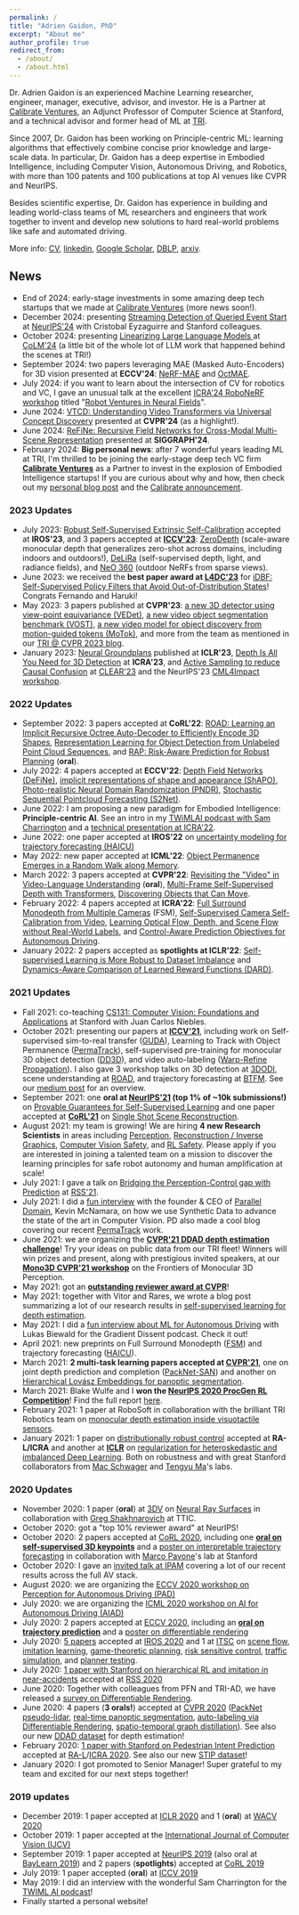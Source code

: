 ```yaml
---
permalink: /
title: "Adrien Gaidon, PhD"
excerpt: "About me"
author_profile: true
redirect_from:
  - /about/
  - /about.html
---
```


Dr. Adrien Gaidon is an experienced Machine Learning researcher, engineer, manager, executive, advisor, and investor. He is a Partner at [Calibrate Ventures](https://www.calibratevc.com/), an Adjunct Professor of Computer Science at Stanford, and a technical advisor and former head of ML at [TRI](https://www.tri.global/).

Since 2007, Dr. Gaidon has been working on Principle-centric ML: learning algorithms that effectively combine concise prior knowledge and large-scale data. In particular, Dr. Gaidon has a deep expertise in Embodied Intelligence, including Computer Vision, Autonomous Driving, and Robotics, with more than 100 patents and 100 publications at top AI venues like CVPR and NeurIPS.

Besides scientific expertise, Dr. Gaidon has experience in building and leading world-class teams of ML researchers and engineers that work together to invent and develop new solutions to hard real-world problems like safe and automated driving.

More info: [CV](/files/CV_Adrien_Gaidon.pdf), [linkedin](https://www.linkedin.com/in/adrien-gaidon-63ab2358/), [Google Scholar](https://scholar.google.com/citations?user=2StUgf4AAAAJ&hl=en), [DBLP](https://dblp.org/pid/06/7548.html), [arxiv](https://arxiv.org/search/cs?searchtype=author&query=Gaidon%2C+A).


## News

- End of 2024: early-stage investments in some amazing deep tech startups that we made at [Calibrate Ventures](https://www.calibratevc.com/) (more news soon!).
- December 2024: presenting [Streaming Detection of Queried Event Start](https://neurips.cc/virtual/2024/poster/97778) at [NeurIPS'24](https://neurips.cc/) with Cristobal Eyzaguirre and Stanford colleagues.
- October 2024: presenting [Linearizing Large Language Models
](https://arxiv.org/abs/2405.06640) at [CoLM'24](https://colmweb.org/) (a little bit of the whole lot of LLM work that happened behind the scenes at TRI!)
- September 2024: two papers leveraging MAE (Masked Auto-Encoders) for 3D vision presented at **ECCV'24**: [NeRF-MAE](https://nerf-mae.github.io/) and [OctMAE](https://sh8.io/#/oct_mae).
- July 2024: if you want to learn about the intersection of CV for robotics and VC, I gave an unusual talk at the excellent [ICRA'24 RoboNeRF workshop](https://robonerf.github.io/2024/) titled "[Robot Ventures in Neural Fields](https://www.youtube.com/watch?v=jyEZtbXs3fg)".
- June 2024: [VTCD: Understanding Video Transformers via Universal Concept Discovery](https://yorkucvil.github.io/VTCD/) presented at **CVPR'24** (as a highlight!).
- June 2024: [ReFiNe: Recursive Field Networks for Cross-Modal Multi-Scene Representation](https://zakharos.github.io/projects/refine/) presented at **SIGGRAPH'24**.
- February 2024: **Big personal news**: after 7 wonderful years leading ML at TRI, I'm thrilled to be joining the early-stage deep tech VC firm **[Calibrate Ventures](https://www.calibratevc.com/)** as a Partner to invest in the explosion of Embodied Intelligence startups! If you are curious about why and how, then check out my [personal blog post](https://adriengaidon.com/posts/2024/02/calibrate/) and the [Calibrate announcement](https://www.calibratevc.com/blog/calibrate-ventures-welcomes-adrien-gaidon-as-partner).

### 2023 Updates

- July 2023: [Robust Self-Supervised Extrinsic Self-Calibration](https://sites.google.com/view/tri-sesc) accepted at **IROS'23**, and 3 papers accepted at [**ICCV'23**](https://iccv2023.thecvf.com/): [ZeroDepth](https://sites.google.com/view/tri-zerodepth) (scale-aware monocular depth that generalizes zero-shot across domains, including indoors and outdoors!), [DeLiRa](https://sites.google.com/view/tri-delira) (self-supervised depth, light, and radiance fields), and [NeO 360](https://zubair-irshad.github.io/projects/neo360.html) (outdoor NeRFs from sparse views).
- June 2023: we received the **best paper award at [L4DC'23](https://l4dc.seas.upenn.edu/)** for [iDBF: Self-Supervised Policy Filters that Avoid Out-of-Distribution States](https://arxiv.org/abs/2301.12012)! Congrats Fernando and Haruki!
- May 2023: 3 papers published at **CVPR'23**: [a new 3D detector using view-point equivariance (VEDet)](https://arxiv.org/abs/2303.14548), [a new video object segmentation benchmark (VOST)](https://arxiv.org/abs/2212.06200), [a new video model for object discovery from motion-guided tokens (MoTok)](https://arxiv.org/abs/2303.15555), and more from the team as mentioned in our [TRI @ CVPR 2023 blog](https://medium.com/toyotaresearch/tri-at-cvpr-2023-666c78cb4330).
- January 2023: [Neural Groundplans](https://prafullsharma.net/see3d/) published at **ICLR'23**, [Depth Is All You Need for 3D Detection](https://arxiv.org/abs/2210.02493) at **ICRA'23**, and [Active Sampling to reduce Causal Confusion](https://proceedings.mlr.press/v213/gupta23a.html) at [CLEAR'23](https://www.cclear.cc/2023) and the NeurIPS'23 [CML4Impact workshop](https://www.cml-4-impact.vanderschaar-lab.com/).

### 2022 Updates

- September 2022: 3 papers accepted at **CoRL'22**: [ROAD: Learning an Implicit Recursive Octree Auto-Decoder to Efficiently Encode 3D Shapes](https://openreview.net/forum?id=EVFrjBgYsPZ), [Representation Learning for Object Detection from Unlabeled Point Cloud Sequences](https://openreview.net/forum?id=nuAGobCwb8V), and [RAP: Risk-Aware Prediction for Robust Planning](https://openreview.net/forum?id=z_hPo2Fu9A3) (**oral**).
- July 2022: 4 papers accepted at **ECCV'22**: [Depth Field Networks (DeFiNe)](https://arxiv.org/abs/2207.14287), [implicit representations of shape and appearance (ShAPO)](https://arxiv.org/abs/2207.13691), [Photo-realistic Neural Domain Randomization (PNDR)](https://arxiv.org/abs/2210.12682), [Stochastic Sequential Pointcloud Forecasting (S2Net)](https://www.ecva.net/papers/eccv_2022/papers_ECCV/papers/136870541.pdf).
- June 2022: I am proposing a new paradigm for Embodied Intelligence: **Principle-centric AI**. See an intro in my [TWiMLAI podcast with Sam Charrington](https://twimlai.com/podcast/twimlai/principle-centric-ai-adrien-gaidon/) and a [technical presentation at ICRA'22](https://www.youtube.com/watch?v=qzo61V7G1EM&t=8312s).
- June 2022: one paper accepted at **IROS'22** on [uncertainty modeling for trajectory forecasting (HAICU)](https://arxiv.org/abs/2104.12446)
- May 2022: new paper accepted at **ICML'22**: [Object Permanence Emerges in a Random Walk along Memory](https://arxiv.org/abs/2204.01784).
- March 2022: 3 papers accepted at **CVPR'22**:  [Revisiting the "Video" in Video-Language Understanding](https://arxiv.org/abs/2206.01720) (**oral**), [Multi-Frame Self-Supervised Depth with Transformers](https://arxiv.org/abs/2204.07616), [Discovering Objects that Can Move](https://arxiv.org/abs/2203.10159).
- February 2022: 4 papers accepted at **ICRA'22**: [Full Surround Monodepth from Multiple Cameras](https://arxiv.org/abs/2104.00152) (FSM), [Self-Supervised Camera Self-Calibration from Video](https://arxiv.org/abs/2112.03325), [Learning Optical Flow, Depth, and Scene Flow without Real-World Labels](https://arxiv.org/abs/2203.15089), and [Control-Aware  Prediction  Objectives  for  Autonomous  Driving](https://arxiv.org/abs/2204.13319).
- January 2022: 2 papers accepted as **spotlights at ICLR'22**: [Self-supervised Learning is More Robust to Dataset Imbalance](https://arxiv.org/abs/2110.05025) and [Dynamics-Aware Comparison of Learned Reward Functions (DARD)](https://arxiv.org/abs/2201.10081).

### 2021 Updates

- Fall 2021: co-teaching [CS131: Computer Vision: Foundations and Applications](http://vision.stanford.edu/teaching/cs131_fall2122/index.html) at Stanford with Juan Carlos Niebles.
- October 2021: presenting our papers at **[ICCV'21](https://www.tri.global/news/tri-iccv-2021/)**, including work on Self-supervised sim-to-real transfer ([GUDA](https://arxiv.org/abs/2103.16694)), Learning to Track with Object Permanence ([PermaTrack](https://arxiv.org/abs/2103.14258)), self-supervised pre-training for monocular 3D object detection ([DD3D](https://arxiv.org/abs/2108.06417)), and video auto-labeling ([Warp-Refine Propagation](https://arxiv.org/abs/2109.13432)). I also gave 3 workshop talks on 3D detection at [3DODI](https://sites.google.com/unitn.it/3dodi), scene understanding at [ROAD](https://sites.google.com/view/roadchallangeiccv2021/), and trajectory forecasting at [BTFM](https://sites.google.com/view/btfm2021/). See our [medium post](https://medium.com/toyotaresearch/tri-at-iccv-2021-1d807ad4740a) for an overview.
- September 2021: one **oral at [NeurIPS'21](https://nips.cc/) (top 1% of ~10k submissions!)** on [Provable Guarantees for Self-Supervised Learning](https://arxiv.org/abs/2106.04156) and one paper accepted at **[CoRL'21](https://www.robot-learning.org/)** on [Single Shot Scene Reconstruction](https://openreview.net/forum?id=CGn3XKSf7vf).
- August 2021: my team is growing! We are hiring **4 new Research Scientists** in areas including [Perception](https://jobs.lever.co/tri/30b2e353-ca5a-43fc-bdce-08369b6f3bc9), [Reconstruction / Inverse Graphics](https://jobs.lever.co/tri/4ead5bb5-c0b7-4fd8-9603-e63970a7cc77), [Computer Vision Safety](https://jobs.lever.co/tri/fbb46694-f7b9-4582-bbdb-2d650d638ef9), and [RL Safety](https://jobs.lever.co/tri/3072275b-dcd7-4406-963f-0e84f2a61089). Please apply if you are interested in joining a talented team on a mission to discover the learning principles for safe robot autonomy and human amplification at scale!
- July 2021: I gave a talk on [Bridging the Perception-Control gap with Prediction](https://www.youtube.com/watch?v=EmrReoNQP3s&t=4840s) at [RSS'21](https://negarmehr.github.io/RSS2021Workshop/).
- July 2021: I did a [fun interview](https://paralleldomain.com/how-tri-trains-better-computer-vision-models-with-pd-synthetic-data/) with the founder & CEO of [Parallel Domain](https://paralleldomain.com/), Kevin McNamara, on how we use Synthetic Data to advance the state of the art in Computer Vision. PD also made a cool blog covering our recent [PermaTrack](https://arxiv.org/abs/2103.14258) work.
- June 2021: we are organizing the **[CVPR'21 DDAD depth estimation challenge](https://eval.ai/web/challenges/challenge-page/902/overview)**! Try your ideas on public data from our TRI fleet! Winners will win prizes and present, along with prestigious invited speakers, at our **[Mono3D CVPR'21 workshop](https://sites.google.com/view/mono3d-workshop/)** on the Frontiers of Monocular 3D Perception.
- May 2021: got an **[outstanding reviewer award at CVPR](http://cvpr2021.thecvf.com/node/184)**!
- May 2021: together with Vitor and Rares, we wrote a blog post summarizing a lot of our research results in [self-supervised learning for depth estimation](https://medium.com/toyotaresearch/self-supervised-learning-in-depth-part-1-of-2-74825baaaa04).
- May 2021: I did a [fun interview about ML for Autonomous Driving](https://wandb.ai/wandb_fc/gradient-dissent/reports/TRI-s-Adrien-Gaidon-on-advancing-ML-research-in-autonomous-vehicles--Vmlldzo2MzEzMTE) with Lukas Biewald for the Gradient Dissent podcast. Check it out!
- April 2021: new preprints on Full Surround Monodepth ([FSM](https://arxiv.org/abs/2104.00152)) and trajectory forecasting ([HAICU](https://arxiv.org/abs/2104.12446)).
- March 2021: **2 multi-task learning papers accepted at [CVPR'21](http://cvpr2021.thecvf.com/)**, one on joint depth prediction and completion ([PackNet-SAN](/publication/2021-06-19-Sparse-Auxiliary-Networks-for-Unified-Monocular-Depth-Prediction-and-Completion)) and another on [Hierarchical Lovász Embeddings for panoptic segmentation](/publication/2021-06-19-Hierarchical-Lovasz-Embeddings-for-Proposal-free-Panoptic-Segmentation).
- March 2021: Blake Wulfe and I **won the [NeurIPS 2020 ProcGen RL Competition](https://www.aicrowd.com/challenges/neurips-2020-procgen-competition)**! Find the full report [here](https://arxiv.org/abs/2103.15332).
- February 2021: 1 paper at RoboSoft in collaboration with the brilliant TRI Robotics team on [monocular depth estimation inside visuotactile sensors](/publication/2021-01-22-Monocular-Depth-SoftBubble).
- January 2021: 1 paper on [distributionally robust control](/publication/2021-01-30-RAT-iLQR) accepted at **RA-L/ICRA** and another at **[ICLR](https://iclr.cc/)** on [regularization for heteroskedastic and imbalanced Deep Learning](/publication/2021-01-12-Heteroskedastic-and-Imbalanced-Deep-Learning). Both on robustness and with great Stanford collaborators from [Mac Schwager](https://web.stanford.edu/~schwager/) and [Tengyu Ma](https://ai.stanford.edu/~tengyuma/)'s labs.

### 2020 Updates

- November 2020: 1 paper (**oral**) at [3DV](http://3dv2020.dgcv.nii.ac.jp/) on [Neural Ray Surfaces](/publication/2020-08-15-Neural-Ray-Surfaces) in collaboration with [Greg Shakhnarovich](https://ttic.uchicago.edu/~gregory/) at TTIC.
- October 2020: got a "top 10% reviewer award" at NeurIPS!
- October 2020: 2 papers accepted at [CoRL 2020](https://www.robot-learning.org/), including one **[oral on self-supervised 3D keypoints](/publication/2020-11-16-KP3D-Self-supervised-3D-Kepyoints)** and a [poster on interpretable trajectory forecasting](/publication/2020-11-16-MATS-Trajectory-Forecasting) in collaboration with [Marco Pavone](https://web.stanford.edu/~pavone/)'s lab at Stanford
- October 2020: I gave an [invited talk at IPAM](https://www.youtube.com/watch?v=HltMaglvFKg) covering a lot of our recent results across the full AV stack.
- August 2020: we are organizing the [ECCV 2020 workshop on Perception for Autonomous Driving (PAD)](https://sites.google.com/view/pad2020)
- July 2020: we are organizing the [ICML 2020 workshop on AI for Autonomous Driving (AIAD)](https://sites.google.com/view/aiad2020)
- July 2020: 2 papers accepted at [ECCV 2020](https://eccv2020.eu/), including an **[oral on trajectory prediction](/publication/2020-08-23-Endpoint-Conditioned-Trajectory-Prediction)** and a [poster on differentiable rendering](/publication/2020-08-23-Self-Supervised-Differentiable-Rendering)
- July 2020: [5 papers](/publications/) accepted at [IROS 2020](https://www.iros2020.org/) and 1 at [ITSC](https://www.ieee-itsc2020.org/) on [scene flow](/publication/2020-10-25-End-to-end-Birds-eye-view-Flow), [imitation learning](/publication/2020-10-25-Driving-Through-Ghosts), [game-theoretic planning](/publication/2020-10-25-Game-Theoretic-Planning-Risk-Aware), [risk sensitive control](/publication/2020-10-25-Risk-Sensitive-Control-Trajectron), [traffic simulation](/publication/2020-10-25-Behaviorally-Diverse-Traffic-Simulation-via-RL), and [planner testing](/publication/2020-09-20-Discovering-Avoidable-Planner-Failures).
- July 2020: [1 paper with Stanford on hierarchical RL and imitation in near-accidents](/publication/2020-07-15-Reinforcement-Learning-based-Control-of-Imitative-Policies-for-Near-Accident-Driving) accepted at [RSS 2020](https://roboticsconference.org/)
- June 2020: Together with colleagues from PFN and TRI-AD, we have released a [survey on Differentiable Rendering](/publication/2020-06-22-Differentiable-Rendering-Survey).
- June 2020: 4 papers (**3 orals!**) accepted at [CVPR 2020](http://cvpr2020.thecvf.com/) ([PackNet pseudo-lidar](/publication/2020-06-16-3D-Packing-for-Self-Supervised-Monocular-Depth-Estimation), [real-time panoptic segmentation](/publication/2020-06-16-Real-Time-Panoptic-Segmentation-from-Dense-Detections), [auto-labeling via Differentiable Rendering](/publication/2020-06-16-Autolabeling-3D-Objects-with-Differentiable-Rendering), [spatio-temporal graph distillation](/publication/2020-06-16-Spatio-Temporal-Graph-for-Video-Captioning)). See also our new [DDAD dataset](https://github.com/TRI-ML/DDAD) for depth estimation!
- February 2020: [1 paper with Stanford on Pedestrian Intent Prediction](/publication/2020-05-31-Spatiotemporal-Relationship-Reasoning-for-Pedestrian-Intent-Prediction) accepted at [RA-L](https://www.ieee-ras.org/publications/ra-l)/[ICRA 2020](https://www.icra2020.org/). See also our new [STIP dataset](https://stip.stanford.edu/dataset.html)!
- January 2020: I got promoted to Senior Manager! Super grateful to my team and excited for our next steps together!

### 2019 updates

- December 2019: 1 paper accepted at [ICLR 2020](https://iclr.cc/virtual/poster_ByxT7TNFvH.html) and 1 (**oral**) at [WACV 2020](http://wacv20.wacv.net/)
- October 2019: 1 paper accepted at the [International Journal of Computer Vision (IJCV)](https://link.springer.com/article/10.1007/s11263-019-01222-z)
- September 2019: 1 paper accepted at [NeurIPS 2019](https://nips.cc/Conferences/2019/Schedule?showEvent=13370) (also oral at [BayLearn 2019](https://www.youtube.com/watch?v=EIF6Sy3ZKYQ&feature=emb_logo)) and 2 papers (**spotlights**) accepted at [CoRL 2019](https://sites.google.com/robot-learning.org/corl2019)
- July 2019: 1 paper accepted (**oral**) at [ICCV 2019](https://conftube.com/video/2ntDYowHbZs?tocitem=134)
- May 2019: I did an interview with the wonderful Sam Charrington for the [TWIML AI podcast](https://twimlai.com/twiml-talk-269-advancing-autonomous-vehicle-development-using-distributed-deep-learning-with-adrien-gaidon/)!
- Finally started a personal website!
